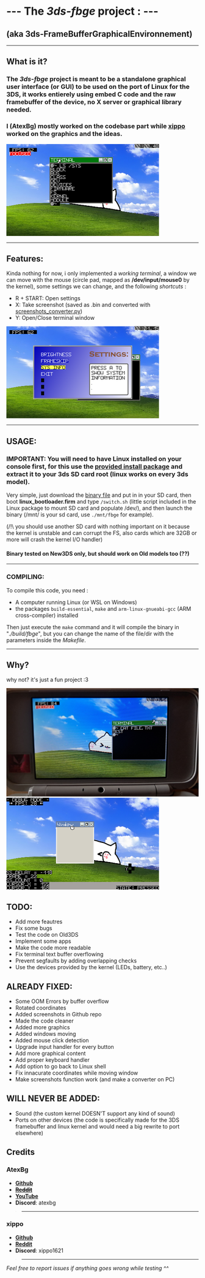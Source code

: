 # --- The *3ds-fbge* project : ---
## (aka 3ds-FrameBufferGraphicalEnvironnement)

-------------------------------------------------
## What is it?

### The *3ds-fbge* project is meant to be a standalone graphical user interface (or GUI) to be used on the port of Linux for the 3DS, it works entierely using embed C code and the raw framebuffer of the device, no X server or graphical library needed.
### I (AtexBg) mostly worked on the codebase part while [xippo](https://github.com/AtexBg/3ds-fbge?tab=readme-ov-file#credits) worked on the graphics and the ideas.

![Screenshot with working terminal](picture0.png)

-------------------------------------------------
## Features:
Kinda nothing for now, i only implemented a *working terminal*, a window we can move with the mouse (circle pad, mapped as **/dev/input/mouse0** by the kernel), some settings we can change, and the following *shortcuts* : 

- R + START: Open settings
- X: Take screenshot (saved as .bin and converted with [screenshots_converter.py](https://github.com/AtexBg/3ds-fbge/blob/main/dev/screenshots_converter.py))
- Y: Open/Close terminal window

![The Settings](picture1.png)

-------------------------------------------------

## USAGE:
### IMPORTANT: You will need to have Linux installed on your console first, for this use the [provided install package](https://github.com/AtexBg/3ds-fbge/releases/download/v0.1.0/linux_3ds-fbge_install.zip) and extract it to your 3ds SD card root (linux works on every 3ds model).

Very simple, just download the [binary file](https://github.com/AtexBg/3ds-fbge/releases/download/v0.5.0/fbge) and put in in your SD card, then boot **linux_bootloader.firm** and type `/switch.sh` (little script included in the Linux package to mount SD card and populate /dev/), and then launch the binary (/mnt/ is your sd card, use `./mnt/fbge` for example).

(/!\\ you should use another SD card with nothing important on it because the kernel is unstable and can corrupt the FS, also cards which are 32GB or more will crash the kernel I/O handler)

#### Binary tested on New3DS only, but should work on Old models too (??)
-----------------------------------
### COMPILING:
To compile this code, you need : 
- A computer running Linux (or WSL on Windows)
- the packages `build-essential`, `make` and `arm-linux-gnueabi-gcc` (ARM cross-compiler) installed

Then just execute the `make` command and it will compile the binary in "*./build/fbge*", but you can change the name of the file/dir with the parameters inside the *Makefile*.

-----------------------------

## Why?
why not? it's just a fun project :3

![It's running on a 3DS!](picture2.jpg)
![debug.png](debug.png)

## TODO:
- Add more feautres
- Fix some bugs
- Test the code on Old3DS
- Implement some apps
- Make the code more readable
- Fix terminal text buffer overflowing
- Prevent segfaults by adding overlapping checks
- Use the devices provided by the kernel (LEDs, battery, etc..)

## ALREADY FIXED:
- Some OOM Errors by buffer overflow
- Rotated coordinates
- Added screenshots in Github repo
- Made the code cleaner
- Added more graphics
- Added windows moving
- Added mouse click detection
- Upgrade input handler for every button
- Add more graphical content
- Add proper keyboard handler
- Add option to go back to Linux shell
- Fix innacurate coordinates while moving window
- Make screenshots function work (and make a converter on PC)

## WILL NEVER BE ADDED:
- Sound (the custom kernel DOESN'T support any kind of sound)
- Ports on other devices (the code is specifically made for the 3DS framebuffer and linux kernel and would need a big rewrite to port elsewhere)

## Credits
### AtexBg
 - [**Github**](https://github.com/AtexBg)
 - ~~[**Reddit**](https://reddit.com/u/AtexBg)~~ 
 - [**YouTube**](https://youtube.com/@AtexBg)
 - **Discord**: atexbg
>----------------------------------------------
### xippo
 - [**Github**](https://github.com/xippopo)
 - [**Reddit**](https://reddit.com/u/Willing-Stomach3649)
 - **Discord**: xippo1621
>----------------------------------------------
*Feel free to report issues if anything goes wrong while testing ^^*

